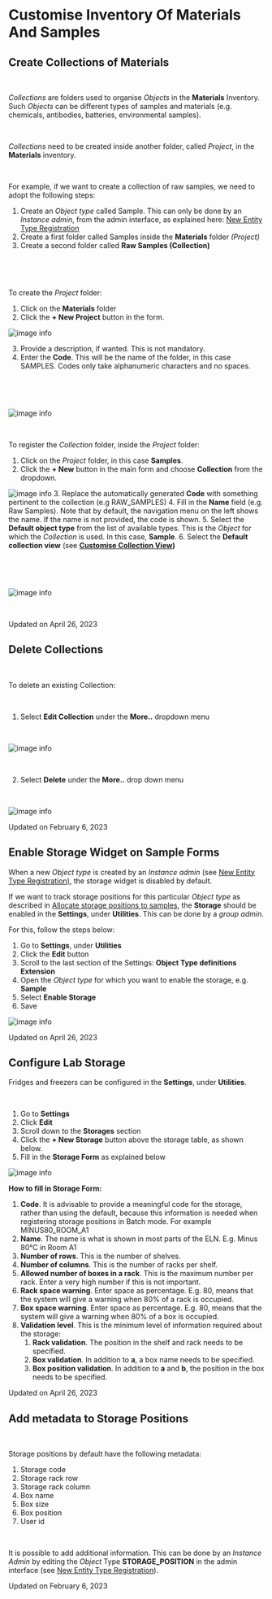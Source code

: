 Customise Inventory Of Materials And Samples
====
 
## Create Collections of Materials



 

*Collections* are folders used to organise *Objects* in the
**Materials** Inventory. Such *Objects* can be different types of
samples and materials (e.g. chemicals, antibodies, batteries,
environmental samples).

 

*Collections* need to be created inside another folder, called
*Project*, in the **Materials** inventory.

 

For example, if we want to create a collection of raw samples, we need
to adopt the following steps:

1.  Create an *Object* *type* called Sample. This can only be done by an
    *Instance admin*, from the admin interface, as explained here: [New Entity Type Registration](https://openbis.readthedocs.io/en/latest/user-documentation/general-admin-users/admins-documentation/new-entity-type-registration.html)
2.  Create a first folder called Samples inside the **Materials** folder *(Project)*
3.  Create a second folder called **Raw Samples (Collection)**

 

 

To create the *Project* folder:

1.  Click on the **Materials** folder
2.  Click the **+ New Project** button in the form.

![image info](img/create-project-materials-1024x286.png)

3.  Provide a description, if wanted. This is not mandatory.
4.  Enter the **Code**. This will be the name of the folder, in this case SAMPLES. Codes only take alphanumeric characters and no spaces. 

 

 

![image info](img/new-project-form.png)

 

To register the *Collection* folder, inside the *Project* folder:

1.  Click on the *Project* folder, in this case **Samples**.
2.  Click the **+ New** button in the main form and choose **Collection** from the dropdown.

![image info](img/create-collection-materials-1024x403.png)
3.  Replace the automatically generated **Code** with something pertinent to the collection (e.g RAW\_SAMPLES)
4.  Fill in the **Name** field (e.g. Raw Samples). Note that by default, the navigation menu on the left shows the name. If the name is not provided, the code is shown.
5.  Select the **Default object type** from the list of available types. This is the *Object* for which the *Collection* is used. In this case, **Sample**.
6.  Select the **Default collection view** (see **[Customise Collection View](https://openbis.readthedocs.io/en/latest/user-documentation/general-users/inventory-of-materials-and-methods.html#customise-collection-view))**

 

 

![image info](img/new-collection-form.png)

 

Updated on April 26, 2023
 
## Delete Collections



 

To delete an existing Collection:

 

1.  Select **Edit Collection** under the **More..** dropdown menu

 

![image info](img/delete-collection-1.png)

 

2. Select **Delete** under the **More..** drop down menu

 

![image info](img/delete-collection-2.png)

Updated on February 6, 2023
 
## Enable Storage Widget on Sample Forms



  
When a new *Object type* is created by an *Instance admin* (see [New Entity Type Registration)](https://openbis.readthedocs.io/en/latest/user-documentation/general-admin-users/admins-documentation/new-entity-type-registration.html), the storage widget is disabled by default.

  
If we want to track storage positions for this particular *Object type* as described in [Allocate storage positions to samples](https://openbis.readthedocs.io/en/latest/user-documentation/general-users/managing-storage-of-samples.html#allocate-storage-positions-to-samples), the **Storage** should be enabled in the **Settings**, under **Utilities**. This can be done by a *group admin*.

For this, follow the steps below:  
  

1.  Go to **Settings**, under **Utilities**
2.  Click the **Edit** button
3.  Scroll to the last section of the Settings: **Object Type definitions Extension**
4.  Open the *Object type* for which you want to enable the storage, e.g. **Sample**
5.  Select **Enable Storage**
6.  Save
 

![image info](img/settings-enable-storage-1024x509.png)

Updated on April 26, 2023


## Configure Lab Storage
  
Fridges and freezers can be configured in the **Settings**, under **Utilities**.

 

1.  Go to **Settings**
2.  Click **Edit**
3.  Scroll down to the **Storages** section
4.  Click the **+ New Storage** button above the storage table, as shown below.
5.  Fill in the **Storage Form** as explained below

![image info](img/settings-new-lab-storage-1024x498.png)

  
**How to fill in Storage Form:**

1. **Code**. It is advisable to provide a meaningful code for the storage, rather than using the default, because this information is needed when registering storage positions in Batch mode. For example MINUS80\_ROOM\_A1
2. **Name**. The name is what is shown in most parts of the ELN. E.g. Minus 80°C in Room A1
3. **Number of rows**. This is the number of shelves.
4. **Number of columns**. This is the number of racks per shelf.
5. **Allowed number of boxes in a rack**. This is the maximum number per rack. Enter a very high number if this is not important.
6. **Rack space warning**. Enter space as percentage. E.g. 80, means that the system will give a warning when 80% of a rack is occupied.
7. **Box space warning**. Enter space as percentage. E.g. 80, means that the system will give a warning when 80% of a box is occupied.
8. **Validation level**. This is the minimum level of information required about the storage:
    1. **Rack validation**. The position in the shelf and rack needs to be specified.
    2. **Box validation**. In addition to **a**, a box name needs to be specified.
    3. **Box position validation**. In addition to **a** and **b**, the position in the box needs to be specified.

Updated on April 26, 2023
 
## Add metadata to Storage Positions
 

Storage positions by default have the following metadata:

1.  Storage code
2.  Storage rack row
3.  Storage rack column
4.  Box name
5.  Box size
6.  Box position
7.  User id

 

It is possible to add additional information. This can be done by an
*Instance Admin* by editing the *Object* Type **STORAGE\_POSITION** in
the admin interface (see [New Entity Type Registration](https://openbis.readthedocs.io/en/latest/user-documentation/general-admin-users/admins-documentation/new-entity-type-registration.html)).

Updated on February 6, 2023
